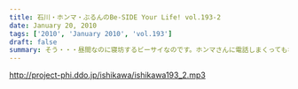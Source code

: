 ```yaml
---
title: 石川・ホンマ・ぶるんのBe-SIDE Your Life! vol.193-2
date: January 20, 2010
tags: ['2010', 'January 2010', 'vol.193']
draft: false
summary: そう・・・昼間なのに寝坊するビーサイなのです。ホンマさんに電話しまくってもなかなかでないのですよ。出た瞬間「今、出ます」・・・と。NAMAE
---
```


http://project-phi.ddo.jp/ishikawa/ishikawa193_2.mp3